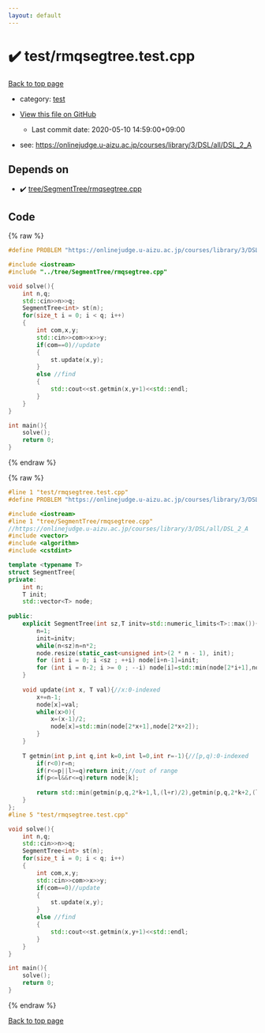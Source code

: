 ```yaml
---
layout: default
---
```


<!-- mathjax config similar to math.stackexchange -->
<script type="text/javascript" async
  src="https://cdnjs.cloudflare.com/ajax/libs/mathjax/2.7.5/MathJax.js?config=TeX-MML-AM_CHTML">
</script>
<script type="text/x-mathjax-config">
  MathJax.Hub.Config({
    TeX: { equationNumbers: { autoNumber: "AMS" }},
    tex2jax: {
      inlineMath: [ ['$','$'] ],
      processEscapes: true
    },
    "HTML-CSS": { matchFontHeight: false },
    displayAlign: "left",
    displayIndent: "2em"
  });
</script>

<script type="text/javascript" src="https://cdnjs.cloudflare.com/ajax/libs/jquery/3.4.1/jquery.min.js"></script>
<script src="https://cdn.jsdelivr.net/npm/jquery-balloon-js@1.1.2/jquery.balloon.min.js" integrity="sha256-ZEYs9VrgAeNuPvs15E39OsyOJaIkXEEt10fzxJ20+2I=" crossorigin="anonymous"></script>
<script type="text/javascript" src="../../assets/js/copy-button.js"></script>
<link rel="stylesheet" href="../../assets/css/copy-button.css" />


# :heavy_check_mark: test/rmqsegtree.test.cpp

<a href="../../index.html">Back to top page</a>

* category: <a href="../../index.html#098f6bcd4621d373cade4e832627b4f6">test</a>
* <a href="{{ site.github.repository_url }}/blob/master/test/rmqsegtree.test.cpp">View this file on GitHub</a>
    - Last commit date: 2020-05-10 14:59:00+09:00


* see: <a href="https://onlinejudge.u-aizu.ac.jp/courses/library/3/DSL/all/DSL_2_A">https://onlinejudge.u-aizu.ac.jp/courses/library/3/DSL/all/DSL_2_A</a>


## Depends on

* :heavy_check_mark: <a href="../../library/tree/SegmentTree/rmqsegtree.cpp.html">tree/SegmentTree/rmqsegtree.cpp</a>


## Code

<a id="unbundled"></a>
{% raw %}
```cpp
#define PROBLEM "https://onlinejudge.u-aizu.ac.jp/courses/library/3/DSL/all/DSL_2_A"

#include <iostream>
#include "../tree/SegmentTree/rmqsegtree.cpp"

void solve(){
    int n,q;
    std::cin>>n>>q;
    SegmentTree<int> st(n);
    for(size_t i = 0; i < q; i++)
    {
        int com,x,y;
        std::cin>>com>>x>>y;
        if(com==0)//update
        {
            st.update(x,y);
        }
        else //find
        {
            std::cout<<st.getmin(x,y+1)<<std::endl;
        }
    }
}

int main(){
    solve();
    return 0;
}
```
{% endraw %}

<a id="bundled"></a>
{% raw %}
```cpp
#line 1 "test/rmqsegtree.test.cpp"
#define PROBLEM "https://onlinejudge.u-aizu.ac.jp/courses/library/3/DSL/all/DSL_2_A"

#include <iostream>
#line 1 "tree/SegmentTree/rmqsegtree.cpp"
//https://onlinejudge.u-aizu.ac.jp/courses/library/3/DSL/all/DSL_2_A
#include <vector>
#include <algorithm>
#include <cstdint>

template <typename T>
struct SegmentTree{
private:
    int n;
    T init;
    std::vector<T> node;
 
public:
    explicit SegmentTree(int sz,T initv=std::numeric_limits<T>::max()){
        n=1;
        init=initv;
        while(n<sz)n=n*2;
        node.resize(static_cast<unsigned int>(2 * n - 1), init);
        for (int i = 0; i <sz ; ++i) node[i+n-1]=init;
        for (int i = n-2; i >= 0 ; --i) node[i]=std::min(node[2*i+1],node[2*i+2]);
    }
 
    void update(int x, T val){//x:0-indexed
        x+=n-1;
        node[x]=val;
        while(x>0){
            x=(x-1)/2;
            node[x]=std::min(node[2*x+1],node[2*x+2]);
        }
    }
 
    T getmin(int p,int q,int k=0,int l=0,int r=-1){//[p,q):0-indexed
        if(r<0)r=n;
        if(r<=p||l>=q)return init;//out of range
        if(p<=l&&r<=q)return node[k];
 
        return std::min(getmin(p,q,2*k+1,l,(l+r)/2),getmin(p,q,2*k+2,(l+r)/2,r));
    }
};
#line 5 "test/rmqsegtree.test.cpp"

void solve(){
    int n,q;
    std::cin>>n>>q;
    SegmentTree<int> st(n);
    for(size_t i = 0; i < q; i++)
    {
        int com,x,y;
        std::cin>>com>>x>>y;
        if(com==0)//update
        {
            st.update(x,y);
        }
        else //find
        {
            std::cout<<st.getmin(x,y+1)<<std::endl;
        }
    }
}

int main(){
    solve();
    return 0;
}

```
{% endraw %}

<a href="../../index.html">Back to top page</a>

